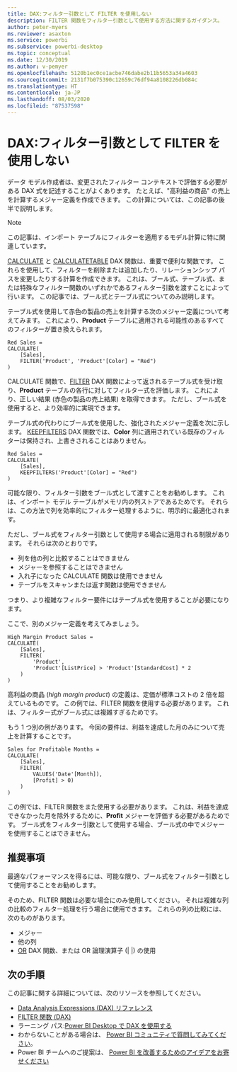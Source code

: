 ```yaml
---
title: DAX:フィルター引数として FILTER を使用しない
description: FILTER 関数をフィルター引数として使用する方法に関するガイダンス。
author: peter-myers
ms.reviewer: asaxton
ms.service: powerbi
ms.subservice: powerbi-desktop
ms.topic: conceptual
ms.date: 12/30/2019
ms.author: v-pemyer
ms.openlocfilehash: 5120b1ec0ce1acbe746dabe2b11b5653a34a4603
ms.sourcegitcommit: 2131f7b075390c12659c76df94a8108226db084c
ms.translationtype: HT
ms.contentlocale: ja-JP
ms.lasthandoff: 08/03/2020
ms.locfileid: "87537598"
---
```

# <a name="dax-avoid-using-filter-as-a-filter-argument"></a>DAX:フィルター引数として FILTER を使用しない

データ モデル作成者は、変更されたフィルター コンテキストで評価する必要がある DAX 式を記述することがよくあります。 たとえば、"高利益の商品" の売上を計算するメジャー定義を作成できます。 この計算については、この記事の後半で説明します。

> [!NOTE]
> この記事は、インポート テーブルにフィルターを適用するモデル計算に特に関連しています。

[CALCULATE](/dax/calculate-function-dax) と [CALCULATETABLE](/dax/calculatetable-function-dax) DAX 関数は、重要で便利な関数です。 これらを使用して、フィルターを削除または追加したり、リレーションシップ パスを変更したりする計算を作成できます。 これは、ブール式、テーブル式、または特殊なフィルター関数のいずれかであるフィルター引数を渡すことによって行います。 この記事では、ブール式とテーブル式についてのみ説明します。

テーブル式を使用して赤色の製品の売上を計算する次のメジャー定義について考えてみます。 これにより、**Product** テーブルに適用される可能性のあるすべてのフィルターが置き換えられます。

```dax
Red Sales =
CALCULATE(
    [Sales],
    FILTER('Product', 'Product'[Color] = "Red")
)
```

CALCULATE 関数で、[FILTER](/dax/filter-function-dax) DAX 関数によって返されるテーブル式を受け取り、**Product** テーブルの各行に対してフィルター式を評価します。 これにより、正しい結果 (赤色の製品の売上結果) を取得できます。 ただし、ブール式を使用すると、より効率的に実現できます。

テーブル式の代わりにブール式を使用した、強化されたメジャー定義を次に示します。 [KEEPFILTERS](/dax/keepfilters-function-dax) DAX 関数では、**Color** 列に適用されている既存のフィルターは保持され、上書きされることはありません。

```dax
Red Sales =
CALCULATE(
    [Sales],
    KEEPFILTERS('Product'[Color] = "Red")
)
```

可能な限り、フィルター引数をブール式として渡すことをお勧めします。 これは、インポート モデル テーブルがメモリ内の列ストアであるためです。 それらは、この方法で列を効率的にフィルター処理するように、明示的に最適化されます。

ただし、ブール式をフィルター引数として使用する場合に適用される制限があります。 それらは次のとおりです。

- 列を他の列と比較することはできません
- メジャーを参照することはできません
- 入れ子になった CALCULATE 関数は使用できません
- テーブルをスキャンまたは返す関数は使用できません

つまり、より複雑なフィルター要件にはテーブル式を使用することが必要になります。

ここで、別のメジャー定義を考えてみましょう。

```dax
High Margin Product Sales =
CALCULATE(
    [Sales],
    FILTER(
        'Product',
        'Product'[ListPrice] > 'Product'[StandardCost] * 2
    )
)
```

高利益の商品 (_high margin product_) の定義は、定価が標準コストの 2 倍を超えているものです。 この例では、FILTER 関数を使用する必要があります。 これは、フィルター式がブール式には複雑すぎるためです。

もう 1 つ別の例があります。 今回の要件は、利益を達成した月のみについて売上を計算することです。

```dax
Sales for Profitable Months =
CALCULATE(
    [Sales],
    FILTER(
        VALUES('Date'[Month]),
        [Profit] > 0)
    )
)
```

この例では、FILTER 関数をまた使用する必要があります。 これは、利益を達成できなかった月を除外するために、**Profit** メジャーを評価する必要があるためです。 ブール式をフィルター引数として使用する場合、ブール式の中でメジャーを使用することはできません。

## <a name="recommendations"></a>推奨事項

最適なパフォーマンスを得るには、可能な限り、ブール式をフィルター引数として使用することをお勧めします。

そのため、FILTER 関数は必要な場合にのみ使用してください。 それは複雑な列の比較のフィルター処理を行う場合に使用できます。 これらの列の比較には、次のものがあります。

- メジャー
- 他の列
- [OR](/dax/or-function-dax) DAX 関数、または OR 論理演算子 (| |) の使用

## <a name="next-steps"></a>次の手順

この記事に関する詳細については、次のリソースを参照してください。

- [Data Analysis Expressions (DAX) リファレンス](/dax/)
- [FILTER 関数 (DAX)](/dax/filter-function-dax)
- ラーニング パス:[Power BI Desktop で DAX を使用する](https://docs.microsoft.com/learn/paths/dax-power-bi/)
- わからないことがある場合は、 [Power BI コミュニティで質問してみてください](https://community.powerbi.com/)。
- Power BI チームへのご提案は、 [Power BI を改善するためのアイデアをお寄せください](https://ideas.powerbi.com)
